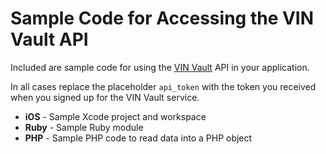 # Sample Code for Accessing the VIN Vault API

Included are sample code for using the [VIN Vault](http://www.vinvault.com) API in your application.

In all cases replace the placeholder `api_token` with the token you received when you signed up for the VIN Vault service.

* **iOS** - Sample Xcode project and workspace
* **Ruby** - Sample Ruby module
* **PHP** - Sample PHP code to read data into a PHP object